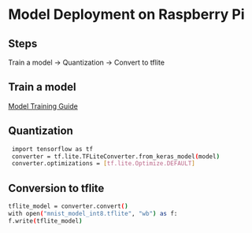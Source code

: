 # Model Deployment on Raspberry Pi  
## Steps
Train a model -> Quantization -> Convert to tflite
## Train a model  
[Model Training Guide](docs/revision_guide/deeplearning/module1.md)
## Quantization  
```bash
 import tensorflow as tf
 converter = tf.lite.TFLiteConverter.from_keras_model(model)
 converter.optimizations = [tf.lite.Optimize.DEFAULT]
```
 ## Conversion to tflite  
 ```bash
 tflite_model = converter.convert()
 with open("mnist_model_int8.tflite", "wb") as f:
 f.write(tflite_model)
```
